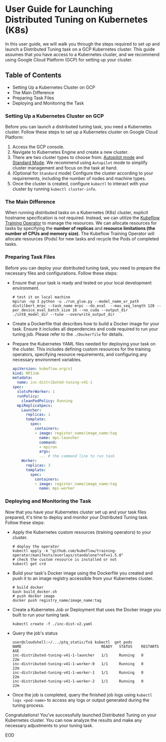 # User Guide for Launching Distributed Tuning on Kubernetes (K8s)

In this user guide, we will walk you through the steps required to set up and launch a Distributed Tuning task on a GCP Kubernetes cluster. This guide assumes that you have access to a Kubernetes cluster, and we recommend using Google Cloud Platform (GCP) for setting up your cluster.

## Table of Contents

- Setting Up a Kubernetes Cluster on GCP
- The Main Difference
- Preparing Task Files
- Deploying and Monitoring the Task

### Setting Up a Kubernetes Cluster on GCP

Before you can launch a distributed tuning task, you need a Kubernetes cluster. Follow these steps to set up a Kubernetes cluster on Google Cloud Platform:

1. Access the GCP console.
2. Navigate to Kubernetes Engine and create a new cluster.
3. There are two cluster types to choose from: [Autopilot mode](https://cloud.google.com/kubernetes-engine/docs/concepts/choose-cluster-mode#why-autopilot) and [Standard Mode](https://cloud.google.com/kubernetes-engine/docs/concepts/choose-cluster-mode#why-standard). We recommend using `Autopilot` mode to simplify cluster management and focus on the task at hand.
4. (Optional for `Standard` mode) Configure the cluster according to your requirements, including the number of nodes and machine types.
5. Once the cluster is created, configure `kubectl` to interact with your cluster by running `kubectl cluster-info`.



### The Main Difference

When running distributed tasks on a Kubernetes (K8s) cluster, explicit hostname specification is not required. Instead, we can utilize the [Kubeflow Training Operator](https://github.com/kubeflow/training-operator) to manage the resources. We can allocate resources for tasks by specifying the **number of replicas** and **resource limitations (the number of CPUs and memory size)**. The Kubeflow Training Operator will allocate resources (Pods) for new tasks and recycle the Pods of completed tasks.



### Preparing Task Files

Before you can deploy your distributed tuning task, you need to prepare the necessary files and configurations. Follow these steps:

- Ensure that your task is ready and tested on your local development environment.

    ```shell
    # test it on local machine
    mpirun -np 3 python -u ./run_glue.py --model_name_or_path distilbert_mrpc --task_name mrpc --do_eval  --max_seq_length 128 --per_device_eval_batch_size 16 --no_cuda --output_dir ./int8_model_dir --tune --overwrite_output_dir
    ```



- Create a Dockerfile that describes how to build a Docker image for your task. Ensure it includes all dependencies and code required to run your tuning job. Please refer to the `./Dockerfile` for details.

- Prepare the Kubernetes YAML files needed for deploying your task on the cluster. This includes defining custom resources for the training operators, specifying resource requirements, and configuring any necessary environment variables.

  ```yaml
  apiVersion: kubeflow.org/v1
  kind: MPIJob
  metadata:
    name: inc-distributed-tuning-v41-1
  spec:
    slotsPerWorker: 1
    runPolicy:
      cleanPodPolicy: Running
    mpiReplicaSpecs:
      Launcher:
        replicas: 1
        template:
          spec:
            containers:
            - image: register_name/image_name:tag
              name: mpi-launcher
              command:
              - mpirun
              args:
              ... # the command line to run task
      Worker:
        replicas: 3
        template:
          spec:
            containers:
            - image: register_name/image_name:tag
              name: mpi-worker
  ```

  

### Deploying and Monitoring the Task

Now that you have your Kubernetes cluster set up and your task files prepared, it's time to deploy and monitor your Distributed Tuning task. Follow these steps:

- Apply the Kubernetes custom resources (training operators) to your cluster.

  ```shell
  # deploy the operator
  kubectl apply -k "github.com/kubeflow/training-operator/manifests/overlays/standalone?ref=v1.5.0"
  # check the custom resource is installed or not
  kubectl get crd
  ```

- Build your task's Docker image using the Dockerfile you created and push it to an image registry accessible from your Kubernetes cluster.

  ```shell
  # build docker 
  bash build_docker.sh
  # push docker image 
  docker push registry_name/image_name:tag
  ```

- Create a Kubernetes Job or Deployment that uses the Docker image you built to run your tuning task.

  ```shell
  kubectl create -f ./inc-dist-v2.yaml
  ```

- Query the job's status

  ```shell
  user@cloudshell:~/.../ptq_static/fx$ kubectl  get pods
  NAME                                    READY   STATUS    RESTARTS   AGE
  inc-distributed-tuning-v41-1-launcher   1/1     Running   0          22m
  inc-distributed-tuning-v41-1-worker-0   1/1     Running   0          22m
  inc-distributed-tuning-v41-1-worker-1   1/1     Running   0          22m
  inc-distributed-tuning-v41-1-worker-2   1/1     Running   0          22m
  ```

- Once the job is completed, query the finished job logs using `kubectl logs <pod-name>` to access any logs or output generated during the tuning process.

Congratulations! You've successfully launched Distributed Tuning on your Kubernetes cluster. You can now analyze the results and make any necessary adjustments to your tuning task.



EOD